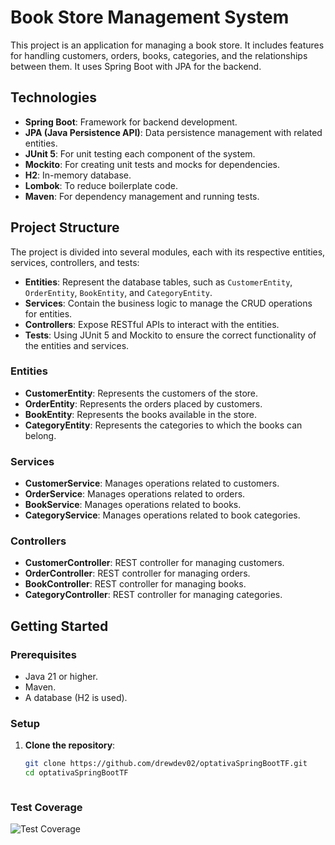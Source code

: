 # Book Store Management System

This project is an application for managing a book store. It includes features for handling customers, orders, books, categories, and the relationships between them. It uses Spring Boot with JPA for the backend.

## Technologies

- **Spring Boot**: Framework for backend development.
- **JPA (Java Persistence API)**: Data persistence management with related entities.
- **JUnit 5**: For unit testing each component of the system.
- **Mockito**: For creating unit tests and mocks for dependencies.
- **H2**: In-memory database.
- **Lombok**: To reduce boilerplate code.
- **Maven**: For dependency management and running tests.

## Project Structure

The project is divided into several modules, each with its respective entities, services, controllers, and tests:

- **Entities**: Represent the database tables, such as `CustomerEntity`, `OrderEntity`, `BookEntity`, and `CategoryEntity`.
- **Services**: Contain the business logic to manage the CRUD operations for entities.
- **Controllers**: Expose RESTful APIs to interact with the entities.
- **Tests**: Using JUnit 5 and Mockito to ensure the correct functionality of the entities and services.

### Entities

- **CustomerEntity**: Represents the customers of the store.
- **OrderEntity**: Represents the orders placed by customers.
- **BookEntity**: Represents the books available in the store.
- **CategoryEntity**: Represents the categories to which the books can belong.

### Services

- **CustomerService**: Manages operations related to customers.
- **OrderService**: Manages operations related to orders.
- **BookService**: Manages operations related to books.
- **CategoryService**: Manages operations related to book categories.

### Controllers

- **CustomerController**: REST controller for managing customers.
- **OrderController**: REST controller for managing orders.
- **BookController**: REST controller for managing books.
- **CategoryController**: REST controller for managing categories.

## Getting Started

### Prerequisites

- Java 21 or higher.
- Maven.
- A database (H2 is used).

### Setup

1. **Clone the repository**:

   ```bash
   git clone https://github.com/drewdev02/optativaSpringBootTF.git
   cd optativaSpringBootTF



### Test Coverage
![Test Coverage](src/main/resources/coverage.png)

